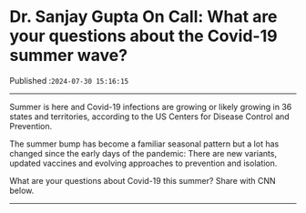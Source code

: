 # Dr. Sanjay Gupta On Call: What are your questions about the Covid-19 summer wave?

Published :`2024-07-30 15:16:15`

---

Summer is here and Covid-19 infections are growing or likely growing in 36 states and territories, according to the US Centers for Disease Control and Prevention.

The summer bump has become a familiar seasonal pattern but a lot has changed since the early days of the pandemic: There are new variants, updated vaccines and evolving approaches to prevention and isolation.

What are your questions about Covid-19 this summer? Share with CNN below.

---

